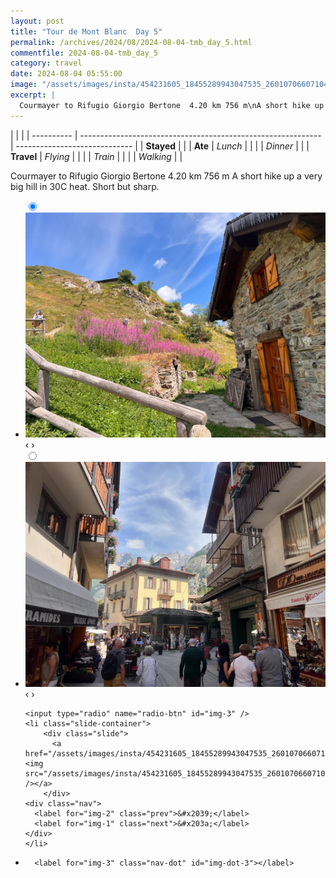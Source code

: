 ```yaml
---
layout: post
title: "Tour de Mont Blanc  Day 5"
permalink: /archives/2024/08/2024-08-04-tmb_day_5.html
commentfile: 2024-08-04-tmb_day_5
category: travel
date: 2024-08-04 05:55:00
image: "/assets/images/insta/454231605_18455289943047535_2601070660710467275_n_18025681112075909.jpg"
excerpt: |
  Courmayer to Rifugio Giorgio Bertone	4.20 km	756 m\nA short hike up a very big hill in 30C heat. Short but sharp.
---
```


|            |                                                              |
| ---------- | ------------------------------------------------------------ | ----------------------------- |
| **Stayed** |  |
| **Ate**    | _Lunch_                                                      |          |
|            | _Dinner_                                                     |          |
| **Travel** | _Flying_                                                     |          |
|            | _Train_                                                      |          |
|            | _Walking_                                                    |          |


Courmayer to Rifugio Giorgio Bertone	4.20 km	756 m
A short hike up a very big hill in 30C heat. Short but sharp.


<ul class="slides">
    <input type="radio" name="radio-btn" id="img-1" checked="checked" />
    <li class="slide-container">
        <div class="slide">
          <a href="/assets/images/insta/453969624_18455289934047535_5548871966135009818_n_18081418945444416.jpg"><img src="/assets/images/insta/453969624_18455289934047535_5548871966135009818_n_18081418945444416.jpg" /></a>
        </div>
    <div class="nav">
      <label for="img-3" class="prev">&#x2039;</label>
      <label for="img-2" class="next">&#x203a;</label>
    </div>
    </li>
        <input type="radio" name="radio-btn" id="img-2"  />
    <li class="slide-container">
        <div class="slide">
          <a href="/assets/images/insta/454212223_18455289952047535_8401104624558370566_n_18067837075568480.jpg"><img src="/assets/images/insta/454212223_18455289952047535_8401104624558370566_n_18067837075568480.jpg" /></a>
        </div>
    <div class="nav">
      <label for="img-1" class="prev">&#x2039;</label>
      <label for="img-3" class="next">&#x203a;</label>
    </div>
    </li>
    
    <input type="radio" name="radio-btn" id="img-3" />
    <li class="slide-container">
        <div class="slide">
          <a href="/assets/images/insta/454231605_18455289943047535_2601070660710467275_n_18025681112075909.jpg"><img src="/assets/images/insta/454231605_18455289943047535_2601070660710467275_n_18025681112075909.jpg" /></a>
        </div>
    <div class="nav">
      <label for="img-2" class="prev">&#x2039;</label>
      <label for="img-1" class="next">&#x203a;</label>
    </div>
    </li>
			
<li class="nav-dots">
      <label for="img-1" class="nav-dot" id="img-dot-1"></label>
      <label for="img-2" class="nav-dot" id="img-dot-2"></label>

      <label for="img-3" class="nav-dot" id="img-dot-3"></label>

</li>
</ul>        
             

		